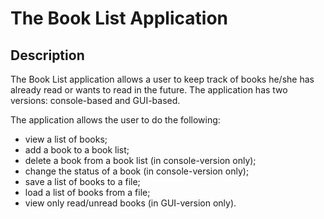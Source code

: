 # The Book List Application

## Description

The Book List application allows a user to keep track of books he/she
has already read or wants to read in the future. 
The application has two versions: console-based and GUI-based.

The application allows the user to do the following:

- view a list of books;
- add a book to a book list;
- delete a book from a book list (in console-version only);
- change the status of a book (in console-version only);
- save a list of books to a file;
- load a list of books from a file;
- view only read/unread books (in GUI-version only).




 